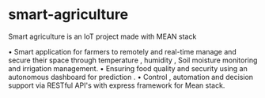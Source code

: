 # smart-agriculture
Smart agriculture is an IoT project made with MEAN stack

  • Smart application for farmers to remotely and real-time manage and secure
  their space through temperature , humidity , Soil moisture monitoring and irrigation management.
  • Ensuring food quality and security using an autonomous dashboard for prediction .
  • Control , automation and decision support via RESTful API's with express framework for Mean stack.
